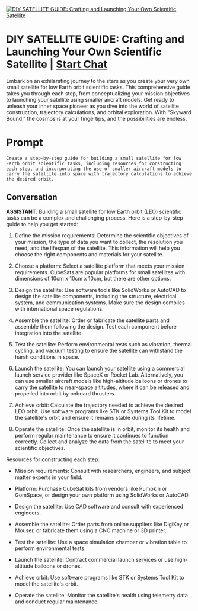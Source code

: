 
[![DIY SATELLITE GUIDE: Crafting and Launching Your Own Scientific Satellite](https://flow-prompt-covers.s3.us-west-1.amazonaws.com/icon/cute/cute_4.png)](https://gptcall.net/chat.html?data=%7B%22contact%22%3A%7B%22id%22%3A%22TdeTSgKCZLilmvmx59-QN%22%2C%22flow%22%3Atrue%7D%7D)
# DIY SATELLITE GUIDE: Crafting and Launching Your Own Scientific Satellite | [Start Chat](https://gptcall.net/chat.html?data=%7B%22contact%22%3A%7B%22id%22%3A%22TdeTSgKCZLilmvmx59-QN%22%2C%22flow%22%3Atrue%7D%7D)
Embark on an exhilarating journey to the stars as you create your very own small satellite for low Earth orbit scientific tasks. This comprehensive guide takes you through each step, from conceptualizing your mission objectives to launching your satellite using smaller aircraft models. Get ready to unleash your inner space pioneer as you dive into the world of satellite construction, trajectory calculations, and orbital exploration. With "Skyward Bound," the cosmos is at your fingertips, and the possibilities are endless.

# Prompt

```
Create a step-by-step guide for building a small satellite for low Earth orbit scientific tasks, including resources for constructing each step, and incorporating the use of smaller aircraft models to carry the satellite into space with trajectory calculations to achieve the desired orbit.
```

## Conversation

**ASSISTANT**: Building a small satellite for low Earth orbit (LEO) scientific tasks can be a complex and challenging process. Here is a step-by-step guide to help you get started:



1. Define the mission requirements: Determine the scientific objectives of your mission, the type of data you want to collect, the resolution you need, and the lifespan of the satellite. This information will help you choose the right components and materials for your satellite.



2. Choose a platform: Select a satellite platform that meets your mission requirements. CubeSats are popular platforms for small satellites with dimensions of 10cm x 10cm x 10cm, but there are other options.



3. Design the satellite: Use software tools like SolidWorks or AutoCAD to design the satellite components, including the structure, electrical system, and communication systems. Make sure the design complies with international space regulations.



4. Assemble the satellite: Order or fabricate the satellite parts and assemble them following the design. Test each component before integration into the satellite.



5. Test the satellite: Perform environmental tests such as vibration, thermal cycling, and vacuum testing to ensure the satellite can withstand the harsh conditions in space.



6. Launch the satellite: You can launch your satellite using a commercial launch service provider like SpaceX or Rocket Lab. Alternatively, you can use smaller aircraft models like high-altitude balloons or drones to carry the satellite to near-space altitudes, where it can be released and propelled into orbit by onboard thrusters.



7. Achieve orbit: Calculate the trajectory needed to achieve the desired LEO orbit. Use software programs like STK or Systems Tool Kit to model the satellite's orbit and ensure it remains stable during its lifetime.



8. Operate the satellite: Once the satellite is in orbit, monitor its health and perform regular maintenance to ensure it continues to function correctly. Collect and analyze the data from the satellite to meet your scientific objectives.



Resources for constructing each step:

- Mission requirements: Consult with researchers, engineers, and subject matter experts in your field.

- Platform: Purchase CubeSat kits from vendors like Pumpkin or GomSpace, or design your own platform using SolidWorks or AutoCAD.

- Design the satellite: Use CAD software and consult with experienced engineers.

- Assemble the satellite: Order parts from online suppliers like DigiKey or Mouser, or fabricate them using a CNC machine or 3D printer.

- Test the satellite: Use a space simulation chamber or vibration table to perform environmental tests.

- Launch the satellite: Contract commercial launch services or use high-altitude balloons or drones.

- Achieve orbit: Use software programs like STK or Systems Tool Kit to model the satellite's orbit.

- Operate the satellite: Monitor the satellite's health using telemetry data and conduct regular maintenance.


